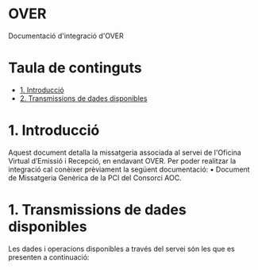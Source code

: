 # OVER
Documentació d'integració d'OVER

# Taula de continguts

- [1. Introducció](#1-introduccio)
- [2. Transmissions de dades disponibles](#2-Transmissions)

# 1. Introducció
Aquest document detalla la missatgeria associada al servei de l'Oficina Virtual d’Emissió i Recepció, en endavant OVER. Per poder realitzar la integració cal conèixer prèviament la següent documentació:
•	Document de Missatgeria Genèrica de la PCI del Consorci AOC.

# 1. Transmissions de dades disponibles
Les dades i operacions disponibles a través del servei són les que es presenten a continuació:
